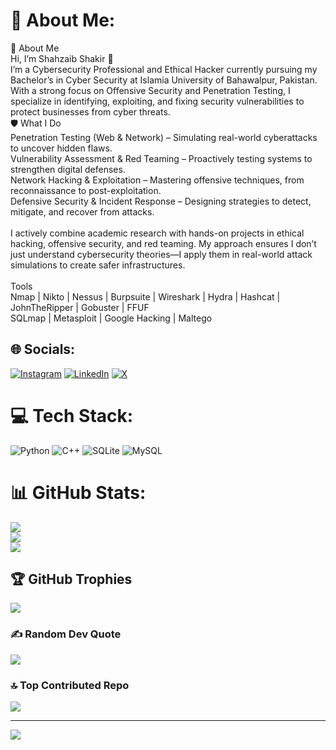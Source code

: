 # 💫 About Me:
🚀 About Me<br>Hi, I’m Shahzaib Shakir 👋<br>I’m a Cybersecurity Professional and Ethical Hacker currently pursuing my Bachelor’s in Cyber Security at Islamia University of Bahawalpur, Pakistan. With a strong focus on Offensive Security and Penetration Testing, I specialize in identifying, exploiting, and fixing security vulnerabilities to protect businesses from cyber threats.<br>🛡️ What I Do<br>Penetration Testing (Web & Network) – Simulating real-world cyberattacks to uncover hidden flaws.<br>Vulnerability Assessment & Red Teaming – Proactively testing systems to strengthen digital defenses.<br>Network Hacking & Exploitation – Mastering offensive techniques, from reconnaissance to post-exploitation.<br>Defensive Security & Incident Response – Designing strategies to detect, mitigate, and recover from attacks.<br><br>I actively combine academic research with hands-on projects in ethical hacking, offensive security, and red teaming. My approach ensures I don’t just understand cybersecurity theories—I apply them in real-world attack simulations to create safer infrastructures.<br><br>Tools<br>Nmap | Nikto | Nessus | Burpsuite | Wireshark | Hydra | Hashcat | JohnTheRipper | Gobuster | FFUF <br>SQLmap | Metasploit | Google Hacking | Maltego


## 🌐 Socials:
[![Instagram](https://img.shields.io/badge/Instagram-%23E4405F.svg?logo=Instagram&logoColor=white)](https://instagram.com/i_cyber_mentor) [![LinkedIn](https://img.shields.io/badge/LinkedIn-%230077B5.svg?logo=linkedin&logoColor=white)](https://linkedin.com/in/shahzaib-shakir1) [![X](https://img.shields.io/badge/X-black.svg?logo=X&logoColor=white)](https://x.com/I_Cyber_Mentor) 

# 💻 Tech Stack:
![Python](https://img.shields.io/badge/python-3670A0?style=for-the-badge&logo=python&logoColor=ffdd54) ![C++](https://img.shields.io/badge/c++-%2300599C.svg?style=for-the-badge&logo=c%2B%2B&logoColor=white) ![SQLite](https://img.shields.io/badge/sqlite-%2307405e.svg?style=for-the-badge&logo=sqlite&logoColor=white) ![MySQL](https://img.shields.io/badge/mysql-4479A1.svg?style=for-the-badge&logo=mysql&logoColor=white)
# 📊 GitHub Stats:
![](https://github-readme-stats.vercel.app/api?username=ICyberMentor&theme=gruvbox&hide_border=false&include_all_commits=false&count_private=false)<br/>
![](https://nirzak-streak-stats.vercel.app/?user=ICyberMentor&theme=gruvbox&hide_border=false)<br/>
![](https://github-readme-stats.vercel.app/api/top-langs/?username=ICyberMentor&theme=gruvbox&hide_border=false&include_all_commits=false&count_private=false&layout=compact)

## 🏆 GitHub Trophies
![](https://github-profile-trophy.vercel.app/?username=ICyberMentor&theme=radical&no-frame=false&no-bg=true&margin-w=4)

### ✍️ Random Dev Quote
![](https://quotes-github-readme.vercel.app/api?type=horizontal&theme=radical)

### 🔝 Top Contributed Repo
![](https://github-contributor-stats.vercel.app/api?username=ICyberMentor&limit=5&theme=dark&combine_all_yearly_contributions=true)

---
[![](https://visitcount.itsvg.in/api?id=ICyberMentor&icon=0&color=0)](https://visitcount.itsvg.in)

<!-- Proudly created with GPRM ( https://gprm.itsvg.in ) -->
